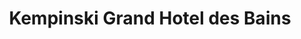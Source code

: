 ---
category: #
title: Kempinski Grand Hotel des Bains
class: kempinski-grand-hotel-des-bains
location: St. Moritz, Switzerland
description: Opulent hotel in glitzy St Moritz, including breakfast or half board, a welcome treat and extras
price: 283
was-price: 697
price-description: 697
url: https://www.secretescapes.com/kempinski-grand-hotel-des-bains-st-moritz-switzerland/sale?utm_source=SE&utm_medium=hub_offer&utm_campaign=swiss_20160630
long-description: >
                  Pure luxury at a historic five-star hotel in St Moritz, including breakfast, or half board, a welcome treat and more
description-bullets:  >
                      <li>Gaining entry to the incredible spa at this grand five-star hotel, in one of the original European spa destinations</li>
                      <li>The fabulous outdoor activities that complete a trip to St Moritz</li>
                      <li>The famously warm and sunny 'champagne climate' in the summer</li>
---